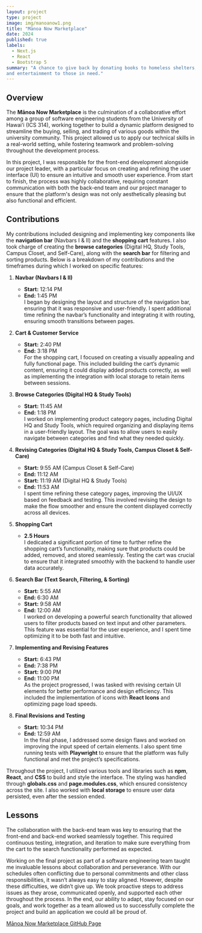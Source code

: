 ```yaml
---
layout: project
type: project
image: img/manoanow1.png
title: "Mānoa Now Marketplace"
date: 2024
published: true
labels:
  - Next.js
  - React
  - Bootstrap 5
summary: "A chance to give back by donating books to homeless shelters, offering comfort
and entertainment to those in need."
---
```


Overview
------
The **Mānoa Now Marketplace** is the culmination of a collaborative effort among a group of software engineering students from the University of Hawai‘i (ICS 314), working together to build a dynamic platform designed to streamline the buying, selling, and trading of various goods within the university community. This project allowed us to apply our technical skills in a real-world setting, while fostering teamwork and problem-solving throughout the development process.

In this project, I was responsible for the front-end development alongside our project leader, with a particular focus on creating and refining the user interface (UI) to ensure an intuitive and smooth user experience. From start to finish, the process was highly collaborative, requiring constant communication with both the back-end team and our project manager to ensure that the platform's design was not only aesthetically pleasing but also functional and efficient.


Contributions
-------
My contributions included designing and implementing key components like the **navigation bar** (Navbars I & II) and the **shopping cart** features. I also took charge of creating the **browse categories** (Digital HQ, Study Tools, Campus Closet, and Self-Care), along with the **search bar** for filtering and sorting products. Below is a breakdown of my contributions and the timeframes during which I worked on specific features:

1. **Navbar (Navbars I & II)**  
   - **Start:** 12:14 PM  
   - **End:** 1:45 PM  
   I began by designing the layout and structure of the navigation bar, ensuring that it was responsive and user-friendly. I spent additional time refining the navbar’s functionality and integrating it with routing, ensuring smooth transitions between pages.

2. **Cart & Customer Service**  
   - **Start:** 2:40 PM  
   - **End:** 3:18 PM  
   For the shopping cart, I focused on creating a visually appealing and fully functional page. This included building the cart’s dynamic content, ensuring it could display added products correctly, as well as implementing the integration with local storage to retain items between sessions.

3. **Browse Categories (Digital HQ & Study Tools)**  
   - **Start:** 11:45 AM  
   - **End:** 1:18 PM  
   I worked on implementing product category pages, including Digital HQ and Study Tools, which required organizing and displaying items in a user-friendly layout. The goal was to allow users to easily navigate between categories and find what they needed quickly.

4. **Revising Categories (Digital HQ & Study Tools, Campus Closet & Self-Care)**  
   - **Start:** 9:55 AM (Campus Closet & Self-Care)  
   - **End:** 11:12 AM  
   - **Start:** 11:19 AM (Digital HQ & Study Tools)  
   - **End:** 11:53 AM  
   I spent time refining these category pages, improving the UI/UX based on feedback and testing. This involved revising the design to make the flow smoother and ensure the content displayed correctly across all devices.

5. **Shopping Cart**  
   - **2.5 Hours**  
   I dedicated a significant portion of time to further refine the shopping cart’s functionality, making sure that products could be added, removed, and stored seamlessly. Testing the cart was crucial to ensure that it integrated smoothly with the backend to handle user data accurately.

6. **Search Bar (Text Search, Filtering, & Sorting)**  
   - **Start:** 5:55 AM  
   - **End:** 6:30 AM  
   - **Start:** 9:58 AM  
   - **End:** 12:00 AM  
   I worked on developing a powerful search functionality that allowed users to filter products based on text input and other parameters. This feature was essential for the user experience, and I spent time optimizing it to be both fast and intuitive.

7. **Implementing and Revising Features**  
   - **Start:** 6:43 PM  
   - **End:** 7:38 PM  
   - **Start:** 9:00 PM  
   - **End:** 11:00 PM  
   As the project progressed, I was tasked with revising certain UI elements for better performance and design efficiency. This included the implementation of icons with **React Icons** and optimizing page load speeds.

8. **Final Revisions and Testing**  
   - **Start:** 10:34 PM  
   - **End:** 12:59 AM  
   In the final phase, I addressed some design flaws and worked on improving the input speed of certain elements. I also spent time running tests with **Playwright** to ensure that the platform was fully functional and met the project’s specifications.

Throughout the project, I utilized various tools and libraries such as **npm**, **React**, and **CSS** to build and style the interface. The styling was handled through **globals.css** and **page.modules.css**, which ensured consistency across the site. I also worked with **local storage** to ensure user data persisted, even after the session ended.


Lessons
-----
The collaboration with the back-end team was key to ensuring that the front-end and back-end worked seamlessly together. This required continuous testing, integration, and iteration to make sure everything from the cart to the search functionality performed as expected.

Working on the final project as part of a software engineering team taught me invaluable lessons about collaboration and perseverance. With our schedules often conflicting due to personal commitments and other class responsibilities, it wasn’t always easy to stay aligned. However, despite these difficulties, we didn’t give up. We took proactive steps to address issues as they arose, communicated openly, and supported each other throughout the process. In the end, our ability to adapt, stay focused on our goals, and work together as a team allowed us to successfully complete the project and build an application we could all be proud of.

[Mānoa Now Marketplace GitHub Page](https://github.com/uhm-marketplace/MnM-Final)

